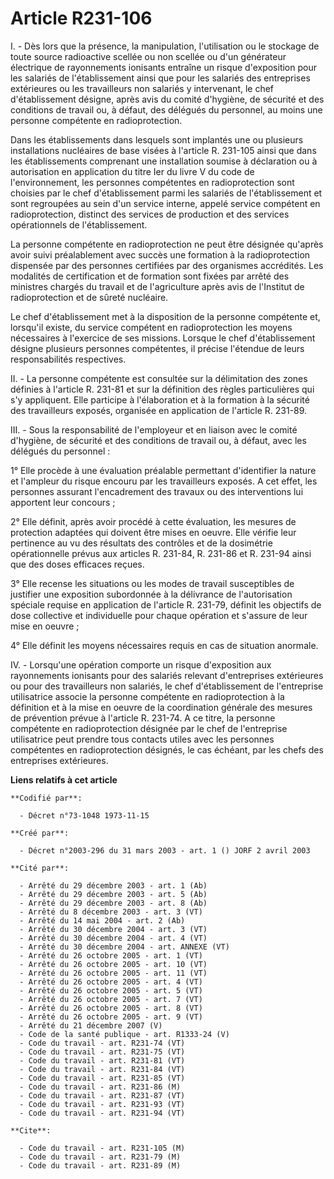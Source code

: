 # Article R231-106

I. - Dès lors que la présence, la manipulation, l'utilisation ou le stockage de toute source radioactive scellée ou non
scellée ou d'un générateur électrique de rayonnements ionisants entraîne un risque d'exposition pour les salariés de
l'établissement ainsi que pour les salariés des entreprises extérieures ou les travailleurs non salariés y intervenant, le
chef d'établissement désigne, après avis du comité d'hygiène, de sécurité et des conditions de travail ou, à défaut, des
délégués du personnel, au moins une personne compétente en radioprotection.

Dans les établissements dans lesquels sont implantés une ou plusieurs installations nucléaires de base visées à l'article R.
231-105 ainsi que dans les établissements comprenant une installation soumise à déclaration ou à autorisation en application
du titre Ier du livre V du code de l'environnement, les personnes compétentes en radioprotection sont choisies par le chef
d'établissement parmi les salariés de l'établissement et sont regroupées au sein d'un service interne, appelé service
compétent en radioprotection, distinct des services de production et des services opérationnels de l'établissement.

La personne compétente en radioprotection ne peut être désignée qu'après avoir suivi préalablement avec succès une formation
à la radioprotection dispensée par des personnes certifiées par des organismes accrédités. Les modalités de certification et
de formation sont fixées par arrêté des ministres chargés du travail et de l'agriculture après avis de l'Institut de
radioprotection et de sûreté nucléaire.

Le chef d'établissement met à la disposition de la personne compétente et, lorsqu'il existe, du service compétent en
radioprotection les moyens nécessaires à l'exercice de ses missions. Lorsque le chef d'établissement désigne plusieurs
personnes compétentes, il précise l'étendue de leurs responsabilités respectives.

II. - La personne compétente est consultée sur la délimitation des zones définies à l'article R. 231-81 et sur la définition
des règles particulières qui s'y appliquent. Elle participe à l'élaboration et à la formation à la sécurité des travailleurs
exposés, organisée en application de l'article R. 231-89.

III. - Sous la responsabilité de l'employeur et en liaison avec le comité d'hygiène, de sécurité et des conditions de travail
ou, à défaut, avec les délégués du personnel :

1° Elle procède à une évaluation préalable permettant d'identifier la nature et l'ampleur du risque encouru par les
travailleurs exposés. A cet effet, les personnes assurant l'encadrement des travaux ou des interventions lui apportent leur
concours ;

2° Elle définit, après avoir procédé à cette évaluation, les mesures de protection adaptées qui doivent être mises en oeuvre.
Elle vérifie leur pertinence au vu des résultats des contrôles et de la dosimétrie opérationnelle prévus aux articles R.
231-84, R. 231-86 et R. 231-94 ainsi que des doses efficaces reçues.

3° Elle recense les situations ou les modes de travail susceptibles de justifier une exposition subordonnée à la délivrance
de l'autorisation spéciale requise en application de l'article R. 231-79, définit les objectifs de dose collective et
individuelle pour chaque opération et s'assure de leur mise en oeuvre ;

4° Elle définit les moyens nécessaires requis en cas de situation anormale.

IV. - Lorsqu'une opération comporte un risque d'exposition aux rayonnements ionisants pour des salariés relevant
d'entreprises extérieures ou pour des travailleurs non salariés, le chef d'établissement de l'entreprise utilisatrice associe
la personne compétente en radioprotection à la définition et à la mise en oeuvre de la coordination générale des mesures de
prévention prévue à l'article R. 231-74. A ce titre, la personne compétente en radioprotection désignée par le chef de
l'entreprise utilisatrice peut prendre tous contacts utiles avec les personnes compétentes en radioprotection désignés, le
cas échéant, par les chefs des entreprises extérieures.

**Liens relatifs à cet article**

	**Codifié par**:

	  - Décret n°73-1048 1973-11-15

	**Créé par**:

	  - Décret n°2003-296 du 31 mars 2003 - art. 1 () JORF 2 avril 2003

	**Cité par**:

	  - Arrêté du 29 décembre 2003 - art. 1 (Ab)
	  - Arrêté du 29 décembre 2003 - art. 5 (Ab)
	  - Arrêté du 29 décembre 2003 - art. 8 (Ab)
	  - Arrêté du 8 décembre 2003 - art. 3 (VT)
	  - Arrêté du 14 mai 2004 - art. 2 (Ab)
	  - Arrêté du 30 décembre 2004 - art. 3 (VT)
	  - Arrêté du 30 décembre 2004 - art. 4 (VT)
	  - Arrêté du 30 décembre 2004 - art. ANNEXE (VT)
	  - Arrêté du 26 octobre 2005 - art. 1 (VT)
	  - Arrêté du 26 octobre 2005 - art. 10 (VT)
	  - Arrêté du 26 octobre 2005 - art. 11 (VT)
	  - Arrêté du 26 octobre 2005 - art. 4 (VT)
	  - Arrêté du 26 octobre 2005 - art. 5 (VT)
	  - Arrêté du 26 octobre 2005 - art. 7 (VT)
	  - Arrêté du 26 octobre 2005 - art. 8 (VT)
	  - Arrêté du 26 octobre 2005 - art. 9 (VT)
	  - Arrêté du 21 décembre 2007 (V)
	  - Code de la santé publique - art. R1333-24 (V)
	  - Code du travail - art. R231-74 (VT)
	  - Code du travail - art. R231-75 (VT)
	  - Code du travail - art. R231-81 (VT)
	  - Code du travail - art. R231-84 (VT)
	  - Code du travail - art. R231-85 (VT)
	  - Code du travail - art. R231-86 (M)
	  - Code du travail - art. R231-87 (VT)
	  - Code du travail - art. R231-93 (VT)
	  - Code du travail - art. R231-94 (VT)

	**Cite**:

	  - Code du travail - art. R231-105 (M)
	  - Code du travail - art. R231-79 (M)
	  - Code du travail - art. R231-89 (M)
